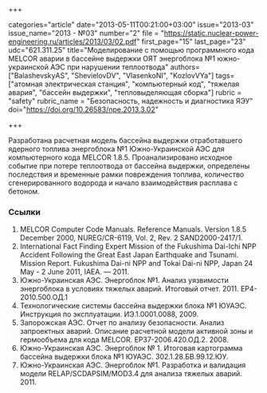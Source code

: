 +++

categories="article"
date="2013-05-11T00:21:00+03:00"
issue="2013-03"
issue_name="2013 - №03"
number="2"
file = "https://static.nuclear-power-engineering.ru/articles/2013/03/02.pdf"
first_page="15"
last_page="23"
udc="621.311.25"
title="Моделирование с помощью программного кода MELCOR аварии в бассейне выдержки ОЯТ энергоблока №1 южно-украинской АЭС при нарушении теплоотвода"
authors=["BalashevskyАS", "ShevielovDV", "VlasenkoNI", "KozlovVYa"]
tags=["атомная электрическая станция", "компьютерный код", "тяжелая авария", "бассейн выдержки", "тепловыделяющая сборка"]
rubric = "safety"
rubric_name = "Безопасность, надежность и диагностика ЯЭУ"
doi="https://doi.org/10.26583/npe.2013.3.02"

+++

Разработана расчетная модель бассейна выдержки отработавшего ядерного топлива энергоблока №1 Южно-Украинской АЭС для компьютерного кода MELCOR 1.8.5. Проанализировано исходное событие при потере теплоотвода от бассейна выдержки, определены последствия и временные рамки повреждения топлива, количество сгенерированного водорода и начало взаимодействия расплава с бетоном.

### Ссылки

1. MELCOR Computer Code Manuals. Reference Manuals. Version 1.8.5 December 2000, NUREG/CR-6119, Vol. 2, Rev. 2 SAND2000-2417/1.
2. International Fact Finding Expert Mission of the Fukushima Dai-Ichi NPP Accident Following the Great East Japan Earthquake and Tsunami. Mission Report. Fukushima Dai-ni NPP and Tokai Dai-ni NPP, Japan 24 May - 2 June 2011, IAEA. — 2011.
3. Южно-Украинская АЭС. Энергоблок №1. Анализ уязвимости энергоблока в условиях тяжелых аварий. Итоговый отчет. 2011. ЕР4-2010.500.ОД.1
4. Технологические системы бассейна выдержки блока №1 ЮУАЭС. Инструкция по эксплуатации. ИЭ.1.0001.0088, 2009.
5. Запорожская АЭС. Отчет по анализу безопасности. Анализ запроектных аварий. Описание расчетной модели активной зоны и гермообъема для кода MELCOR. ЕР37-2006.420.ОД.2. 2008.
6. Южно-Украинская АЭС. Энергоблок № 1. Итоговая картограмма бассейна выдержки блока №1 ЮУАЭС. 302.1.28.БВ.99.12.ЮУ.
7. Южно-Украинская АЭС. Энергоблок №1. Разработка и валидация модели RELAP/SCDAPSIM/MOD3.4 для анализа тяжелых аварий. 2011.